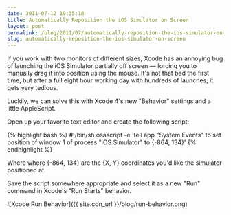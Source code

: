 ```yaml
---
date: 2011-07-12 19:35:18
title: Automatically Reposition the iOS Simulator on Screen
layout: post
permalink: /blog/2011/07/automatically-reposition-the-ios-simulator-on-screen/index.html
slug: automatically-reposition-the-ios-simulator-on-screen
---
```

If you work with two monitors of different sizes, Xcode has an annoying bug of launching the iOS Simulator partially off screen &mdash; forcing you to manually drag it into position using the mouse. It's not that bad the first time, but after a full eight hour working day with hundreds of launches, it gets very tedious.

Luckily, we can solve this with Xcode 4's new "Behavior" settings and a little AppleScript.

Open up your favorite text editor and create the following script:

{% highlight bash %}
#!/bin/sh
osascript -e 'tell app "System Events" to set position of window 1 of process "iOS Simulator" to {-864, 134}'
{% endhighlight %}

Where where {-864, 134} are the {X, Y} coordinates you'd like the simulator positioned at.

Save the script somewhere appropriate and select it as a new "Run" command in Xcode's "Run Starts" behavior.

![Xcode Run Behavior]({{ site.cdn_url }}/blog/run-behavior.png)